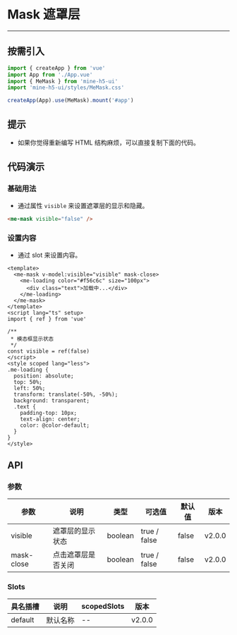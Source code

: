 # Mask 遮罩层

---

## 按需引入

```ts
import { createApp } from 'vue'
import App from './App.vue'
import { MeMask } from 'mine-h5-ui'
import 'mine-h5-ui/styles/MeMask.css'

createApp(App).use(MeMask).mount('#app')
```

## 提示

- 如果你觉得重新编写 HTML 结构麻烦，可以直接复制下面的代码。

## 代码演示

### 基础用法

- 通过属性 `visible` 来设置遮罩层的显示和隐藏。

```html
<me-mask visible="false" />
```

### 设置内容

- 通过 slot 来设置内容。

```vue
<template>
  <me-mask v-model:visible="visible" mask-close>
    <me-loading color="#f56c6c" size="100px">
      <div class="text">加载中...</div>
    </me-loading>
  </me-mask>
</template>
<script lang="ts" setup>
import { ref } from 'vue'

/**
 * 模态框显示状态
 */
const visible = ref(false)
</script>
<style scoped lang="less">
.me-loading {
  position: absolute;
  top: 50%;
  left: 50%;
  transform: translate(-50%, -50%);
  background: transparent;
  .text {
    padding-top: 10px;
    text-align: center;
    color: @color-default;
  }
}
</style>
```

## API

### 参数

| 参数       | 说明               | 类型    | 可选值       | 默认值 | 版本   |
| ---------- | ------------------ | ------- | ------------ | ------ | ------ |
| visible    | 遮罩层的显示状态   | boolean | true / false | false  | v2.0.0 |
| mask-close | 点击遮罩层是否关闭 | boolean | true / false | false  | v2.0.0 |

### Slots

| 具名插槽 | 说明     | scopedSlots | 版本   |
| -------- | -------- | ----------- | ------ |
| default  | 默认名称 | --          | v2.0.0 |
